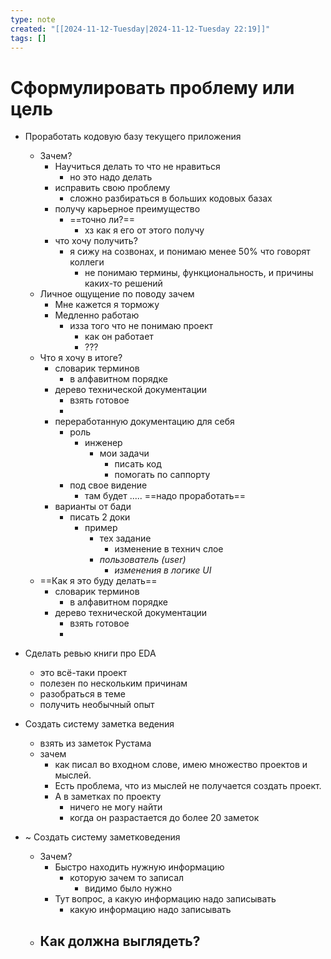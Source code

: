 ```yaml
---
type: note
created: "[[2024-11-12-Tuesday|2024-11-12-Tuesday 22:19]]"
tags: []
---
```

#  Сформулировать проблему или цель 

- Проработать кодовую базу текущего приложения
	- Зачем?
		- Научиться делать то что не нравиться
			- но это надо делать
		- исправить свою проблему
			- сложно разбираться в больших кодовых базах
		- получу карьерное преимущество
			- ==точно ли?==
				- хз как я его от этого получу
		- что хочу получить?
			- я сижу на созвонах, и понимаю менее 50% что говорят коллеги
				- не понимаю термины, функциональность, и причины каких-то решений
	- Личное ощущение по поводу зачем
		- Мне кажется я торможу
		- Медленно работаю
			- изза того что не понимаю проект
				- как он работает
				- ???
	- Что я хочу в итоге?
		- словарик терминов
			- в алфавитном порядке
		- дерево технической документации 
			- взять готовое
			- 
		- переработанную документацию для себя
			- роль
				- инженер
					- мои задачи
						- писать код
						- помогать по саппорту
			- под свое видение
				- там будет ..... ==надо проработать==
		- варианты от бади
			- писать 2 доки
				- пример
					- тех задание
						- изменение в технич слое
					- *пользователь (user)*
						- *изменения в логике UI*
	- ==Как я это буду делать==
		- словарик терминов
			- в алфавитном порядке
		- дерево технической документации 
			- взять готовое
			- 


- Сделать ревью книги про EDA
	- это всё-таки проект
	- полезен по нескольким причинам
	- разобраться в теме
	- получить необычный опыт
- Создать систему заметка ведения 
	- взять из заметок Рустама
	- зачем
		- как писал во входном слове, имею множество проектов и мыслей. 
		- Есть проблема, что из мыслей не получается создать проект. 
		- А в заметках по проекту
			- ничего не могу найти
			- когда он разрастается до более 20 заметок


- ~ Создать систему заметковедения
	- Зачем?
		- Быстро находить нужную информацию
			- которую зачем то записал
				- видимо было нужно
		- Тут вопрос, а какую информацию надо записывать
			- какую информацию надо записывать
	- Как должна выглядеть?
		- 

